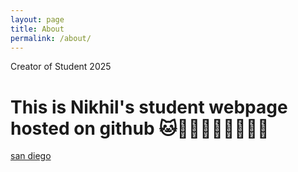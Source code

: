 ```yaml
---
layout: page
title: About
permalink: /about/
---
```


Creator of Student 2025
# This is Nikhil's student webpage hosted on github 🐱🦍🦍🦍🦧🦧🦧🦧🦧

[san diego](https://www.sandiego.org/-/media/images/sdta-site/articles/about-sd/1233x860/sdta-articles-11917-1230x860-0000s-0000-about-sd.jpg?bc=white&h=500&w=700&c=1)